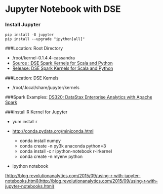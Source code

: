 Jupyter Notebook with DSE
=========================

### Install Jupyter
```
pip install -U jupyter
pip install --upgrade "ipython[all]"
```

###Location: Root Directory
* /root/kernel-0.1.4.4-cassandra
* [Source : DSE Spark Kernels for Scala and Python](https://github.com/slowenthal/spark-kernel)
* [Release: DSE Spark Kernels for Scala and Python](https://github.com/slowenthal/spark-kernel/releases)

###Location: DSE Kernels
* /root/.local/share/jupyter/kernels

###Spark Examples:
[DS320: DataStax Enterprise Analytics with Apache Spark](https://academy.datastax.com/courses/getting-started-apache-spark)

###Install R Kernel for Jupyter
* yum install r

* http://conda.pydata.org/miniconda.html
  * conda install numpy
  * conda create -n py3k anaconda python=3
  * conda install -c r ipython-notebook r-irkernel
  * conda create -n myenv python

* ipython notebook

[http://blog.revolutionanalytics.com/2015/09/using-r-with-jupyter-notebooks.html](http://blog.revolutionanalytics.com/2015/09/using-r-with-jupyter-notebooks.html)
